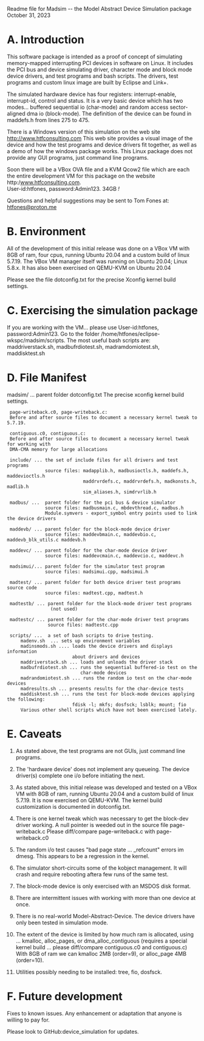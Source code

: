  Readme file for Madsim -- the Model Abstract Device Simulation package
 October 31, 2023

A. Introduction
   ============
   This software package is intended as a proof of concept of simulating memory-mapped 
   interrupting PCI devices in software on Linux. It includes the PCI bus and device
   simulating driver, character mode and block mode device drivers, and test programs
   and bash scripts. The drivers, test programs and custom linux image are built by
   Eclipse and Link+. 
   
   The simulated hardware device has four registers: interrupt-enable, interrupt-id,
   control and status. It is a very basic device which has two modes...
   buffered sequential io (char-mode) and random access sector-aligned dma io (block-mode).
   The definition of the device can be found in maddefs.h from lines 275 to 475.
   
   There is a Windows version of this simulation on the web site http://www.htfconsulting.com
   This web site provides a visual image of the device and how the test programs and device 
   drivers fit together, as well as a demo of how the windows package works.
   This Linux package does not provide any GUI programs, just command line programs.
   
   Soon there will be a VBox OVA file and a KVM Qcow2 file which are each the entire
   development VM for this package on the website http:/www.htfconsulting.com.                                                              	
   User-id:htfones, password:Admin123.   34GB *!*                                                        	
   
   Questions and helpful suggestions may be sent to Tom Fones at: htfones@proton.me


B. Environment
   ===========
   All of the development of this initial release was done on a VBox VM with 8GB of ram,
   four cpus, running Ubuntu 20.04 and a custom build of linux 5.7.19.
   The VBox VM manager itself was running on Ubuntu 20.04; Linux 5.8.x.
   It has also been exercised on QEMU-KVM on Ubuntu 20.04
   
   Please see the file dotconfig.txt for the precise Xconfig kernel build settings.
   
   
C. Exercising the simulation package
   =================================                               
   If you are working with the VM... please use User-id:htfones, password:Admin123.
   Go to the folder /home/htfones/eclipse-wkspc/madsim/scripts.
   The most useful bash scripts are: 
   maddriverstack.sh, madbufrdiotest.sh, madramdomiotest.sh, maddisktest.sh                                                            	

D. File Manifest
   =============
   madsim/ ... parent folder
     dotconfig.txt 
     The precise xconfig kernel build settings.
     
     page-writeback.c0, page-writeback.c: 
     Before and after source files to document a necessary kernel tweak to 5.7.19.
     
     contiguous.c0, contiguous.c: 
     Before and after source files to document a necessary kernel tweak for working with
     DMA-CMA memory for large allocations 
     
     include/ ... the set of include files for all drivers and test programs
                  source files: madapplib.h, madbusioctls.h, maddefs.h, maddevioctls.h
                                maddrvrdefs.c, maddrvrdefs.h, madkonsts.h, madlib.h
                                sim_aliases.h, simdrvrlib.h
      
     madbus/ ...  parent folder for the pci bus & device simulator
                  source files: madbusmain.c, mbdevthread.c, madbus.h 
                  Module.symvers - export_symbol entry points used to link the device drivers
                  
     maddevb/ ... parent folder for the block-mode device driver
                  source files: maddevbmain.c, maddevbio.c, maddevb_blk_utils.c maddevb.h
                  
     maddevc/ ... parent folder for the char-mode device driver
                  source files: maddevcmain.c, maddevcio.c, maddevc.h
                  
     madsimui/... parent folder for the simulator test program
                  source files: madsimui.cpp, madsimui.h
                  
     madtest/ ... parent folder for both device driver test programs source code
                  source files: madtest.cpp, madtest.h

     madtestb/ ... parent folder for the block-mode driver test programs
                    (not used)

     madtestc/ ... parent folder for the char-mode driver test programs
                   source files: madtestc.cpp
   
     scripts/ ...  a set of bash scripts to drive testing.        
         madenv.sh  ... sets up environment variables
         madinsmods.sh .... loads the device drivers and displays information
                            about drivers and devices
         maddriverstack.sh ... loads and unloads the driver stack   
         madbufrdiotest.sh ... runs the sequential buffered-io test on the 
                               char-mode devices     
         madrandomiotest.sh ... runs the random io test on the char-mode devices     
         madresults.sh ... presents results for the char-device tests
         maddisktest.sh ... runs the test for block-mode devices applying the following:
                            fdisk -l; mkfs; dosfsck; lsblk; mount; fio
         Various other shell scripts which have not been exercised lately.                   
                                                        
                    
E. Caveats
   =======
   1) As stated above, the test programs are not GUIs, just command line programs.
   
   2) The 'hardware device' does not implement any queueing.
      The device driver(s) complete one i/o before initiating the next.

   3) As stated above, this initial release was developed and tested on a VBox VM with
      8GB of ram, running Ubuntu 20.04 and a custom build of linux 5.7.19.
      It is now exercised on QEMU-KVM.
      The kernel build customization is documented in dotconfig.txt.      
      
   4) There is one kernel tweak which was necessary to get the block-dev driver working.
      A null pointer is weeded out in the source file page-writeback.c
      Please diff/compare page-writeback.c with page-writeback.c0
      
   5) The random i/o test causes "bad page state ... _refcount" errors im dmesg.
      This appears to be a regression in the kernel.   
      
   6) The simulator short-circuits some of the kobject management.
      It will crash and require rebooting aftera few runs of the same test.    
   
   7) The block-mode device is only exercised with an MSDOS disk format. 
   
   8) There are intermittent issues with working with more than one device at once.  
      
   9) There is no real-world Model-Abstract-Device.
      The device drivers have only been tested in simulation mode.   
      
   10) The extent of the device is limited by how much ram is allocated, using ...
      kmalloc, alloc_pages, or dma_alloc_contiguous (requires a special kernel build ...
      please diff/compare contiguous.c0 and contiguous.c) 
      With 8GB of ram we can kmalloc 2MB (order=9), or alloc_page 4MB (order=10). 
      
   11) Utilities possibly needing to be installed: tree, fio, dosfsck.     


F. Future development
   ==================
   Fixes to known issues.
   Any enhancement or adaptation that anyone is willing to pay for.
   
   Please look to GitHub:device_simulation for updates.

